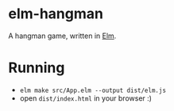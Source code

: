 # elm-hangman
A hangman game, written in [Elm][elm].

# Running

- `elm make src/App.elm --output dist/elm.js`
- open `dist/index.html` in your browser :)


[elm]: http://elm-lang.org
